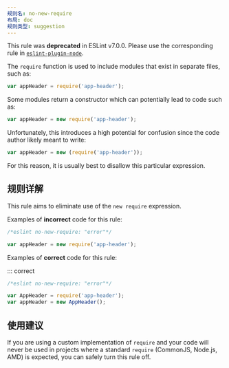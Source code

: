 ```yaml
---
规则名: no-new-require
布局: doc
规则类型: suggestion
---
```



This rule was **deprecated** in ESLint v7.0.0. Please use the corresponding rule in [`eslint-plugin-node`](https://github.com/mysticatea/eslint-plugin-node).

The `require` function is used to include modules that exist in separate files, such as:

```js
var appHeader = require('app-header');
```

Some modules return a constructor which can potentially lead to code such as:

```js
var appHeader = new require('app-header');
```

Unfortunately, this introduces a high potential for confusion since the code author likely meant to write:

```js
var appHeader = new (require('app-header'));
```

For this reason, it is usually best to disallow this particular expression.

## 规则详解

This rule aims to eliminate use of the `new require` expression.

Examples of **incorrect** code for this rule:



```js
/*eslint no-new-require: "error"*/

var appHeader = new require('app-header');
```

Examples of **correct** code for this rule:

::: correct

```js
/*eslint no-new-require: "error"*/

var AppHeader = require('app-header');
var appHeader = new AppHeader();
```

## 使用建议

If you are using a custom implementation of `require` and your code will never be used in projects where a standard `require` (CommonJS, Node.js, AMD) is expected, you can safely turn this rule off.
